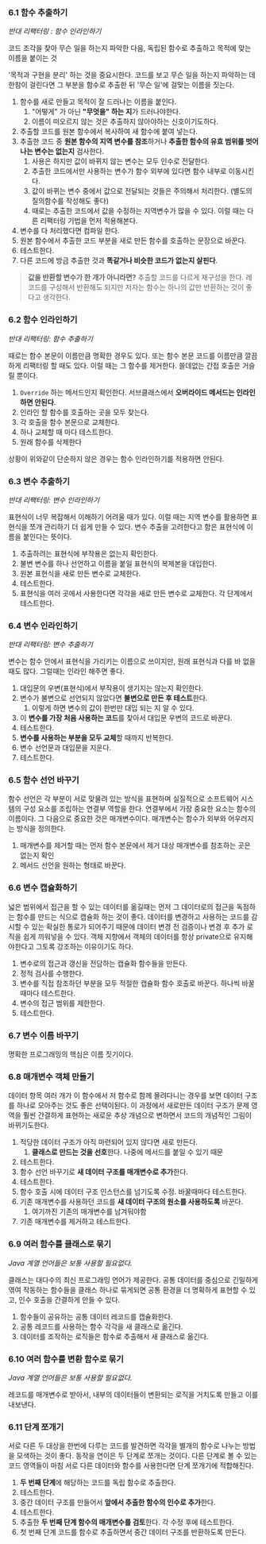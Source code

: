### 6.1 함수 추출하기

*반대 리팩터링 : 함수 인라인하기*

코드 조각을 찾아 무슨 일을 하는지 파악한 다음, 독립된 함수로 추출하고 목적에 맞는 이름을 붙이는 것

'목적과 구현을 분리' 하는 것을 중요시한다. 코드를 보고 무슨 일을 하는지 파악하는 데 한참이 걸린다면 그 부분을 함수로 추출한 뒤 '무슨 일'에 걸맞는 이름을 짓는다.

1. 함수를 새로 만들고 목적이 잘 드러나는 이름을 붙인다. 
	1. "어떻게" 가 아닌 **"무엇을" 하는 지**가 드러나야한다.
	2. 이름이 떠오르지 않는 것은 추출하지 않아야하는 신호이기도하다.
2. 추출할 코드를 원본 함수에서 복사하여 새 함수에 붙여 넣는다.
3. 추출한 코드 중 **원본 함수의 지역 변수를 참조**하거나 **추출한 함수의 유효 범위를 벗어나는 변수는 없는지** 검사한다.
	1. 사용은 하지만 값이 바뀌지 않는 변수는 모두 인수로 전달한다.
	2. 추출한 코드에서만 사용하는 변수가 함수 외부에 있다면 함수 내부로 이동시킨다.
	3. 값이 바뀌는 변수 중에서 값으로 전달되는 것들은 주의해서 처리한다. (별도의 질의함수를 작성해도 좋다)
	4. 때로는 추출한 코드에서 값을 수정하는 지역변수가 많을 수 있다. 이럴 때는 다른 리팩터링 기법을 먼저 적용해본다.
4. 변수를 다 처리했다면 컴파일 한다.
5. 원본 함수에서 추출한 코드 부분을 새로 만든 함수를 호출하는 문장으로 바꾼다.
6. 테스트한다.
7. 다른 코드에 방금 추출한 것과 **똑같거나 비슷한 코드가 없는지 살핀다**.

> **값을 반환할 변수가 한 개가 아니라면?**
> 추출할 코드를 다르게 재구성을 한다. 레코드를 구성해서 반환해도 되지만 저자는 함수는 하나의 값만 반환하는 것이 좋다고 생각한다.

### 6.2 함수 인라인하기

*반대 리팩터링: 함수 추출하기*

때로는 함수 본문이 이름만큼 명확한 경우도 있다. 또는 함수 본문 코드를 이름만큼 깔끔하게 리팩터링 할 때도 있다. 이럴 때는 그 함수를 제거한다. 쓸데없는 간접 호출은 거슬릴 뿐이다.

1. `Override` 하는 메서드인지 확인한다. 서브클래스에서 **오버라이드 메서드는 인라인 하면 안된다**.
2. 인라인 할 함수를 호출하는 곳을 모두 찾는다.
3. 각 호출을 함수 본문으로 교체한다.
4. 하나 교체할 때 마다 테스트한다.
5. 원래 함수를 삭제한다

상황이 위와같이 단순하지 않은 경우는 함수 인라인하기를 적용하면 안된다.

### 6.3 변수 추출하기

*반대 리팩터링: 변수 인라인하기*

표현식이 너무 복잡해서 이해하기 어려울 때가 있다. 이럴 때는 지역 변수를 활용하면 표현식을 쪼개 관리하기 더 쉽게 만들 수 있다.
변수 추출을 고려한다고 함은 표현식에 이름을 붙인다는 뜻이다.

1. 추출하려는 표현식에 부작용은 없는지 확인한다.
2. 불변 변수를 하나 선언하고 이름을 붙일 표현식의 복제본을 대입한다.
3. 원본 표현식을 새로 만든 변수로 교체한다.
4. 테스트한다.
5. 표현식을 여러 곳에서 사용한다면 각각을 새로 만든 변수로 교체한다. 각 단계에서 테스트한다.

### 6.4 변수 인라인하기

*반대 리팩터링: 변수 추출하기*

변수는 함수 안에서 표현식을 가리키는 이름으로 쓰이지만, 원래 표현식과 다를 바 없을 때도 많다.
그럴때는 인라인 해주면 좋다.

1. 대입문의 우변(표현식)에서 부작용이 생기지는 않는지 확인한다.
2. 변수가 불변으로 선언되지 않았다면 **불변으로 만든 후 테스트**한다.
	1. 이렇게 하면 변수의 값이 한번만 대입 되는 지 알 수 있다.
3. 이 **변수를 가장 처음 사용하는 코드**를 찾아서 대입문 우변의 코드로 바꾼다.
4. 테스트한다.
5. **변수를 사용하는 부분을 모두 교체**할 때까지 반복한다.
6. 변수 선언문과 대입문을 지운다.
7. 테스트한다.

### 6.5 함수 선언 바꾸기
함수 선언은 각 부분이 서로 맞물려 있는 방식을 표현하며 실질적으로 소프트웨어 시스템의 구성 요소를 조립하는 연결부 역할을 한다.
연결부에서 가장 중요한 요소는 함수의 이름이다. 
그 다음으로 중요한 것은 매개변수이다. 매개변수는 함수가 외부와 어우러지는 방식을 정의한다.

1. 매개변수를 제거할 때는 먼저 함수 본문에서 제거 대상 매개변수를 참조하는 곳은 없는지 확인
2. 메서드 선언을 원하는 형태로 바꾼다.


### 6.6 변수 캡슐화하기
넓은 범위에서 접근을 할 수 있는 데이터를 옮길때는 먼저 그 데이터로의 접근을 독점하는 함수를 만드는 식으로 캡슐화 하는 것이 좋다.
데이터를 변경하고 사용하는 코드를 감시할 수 있는 확실한 통로가 되어주기 때문에 데이터 변경 전 검증이나 변경 후 추가 로직을 쉽게 끼워넣을 수 있다.
객체 지향에서 객체의 데이터를 항상 private으로 유지해야한다고 그토록 강조하는 이유이기도 하다.

1. 변수로의 접근과 갱신을 전담하는 캡슐화 함수들을 만든다.
2. 정적 검사를 수행한다.
3. 변수를 직접 참조하던 부분을 모두 적절한 캡슐화 함수 호출로 바꾼다. 하나씩 바꿀때마다 테스트한다.
4. 변수의 접근 범위를 제한한다.
5. 테스트한다.

### 6.7 변수 이름 바꾸기
명확한 프로그래밍의 핵심은 이름 짓기이다. 

### 6.8 매개변수 객체 만들기
데이터 항목 여러 개가 이 함수에서 저 함수로 함께 몰려다니는 경우를 보면 데이터 구조를 하나로 모아주는 것도 좋은 선택이된다.
이 과정에서 새로만든 데이터 구조가 문제 영역을 훨씬 간결하게 표현하는 새로운 추상 개념으로 변하면서 코드의 개념적인 그림이 바뀌기도한다. 

1. 적당한 데이터 구조가 아직 마련되어 있지 않다면 새로 만든다.
	1. **클래스로 만드는 것을 선호**한다. 나중에 메서드를 붙일 수 있기 때문
2. 테스트한다.
3. 함수 선언 바꾸기로 **새 데이터 구조를 매개변수로 추가**한다.
4. 테스트한다.
5. 함수 호출 시에 데이터 구조 인스턴스를 넘기도록 수정. 바꿀때마다 테스트한다.
6. 기존 매개변수를 사용하던 코드를 **새 데이터 구조의 원소를 사용하도록** 바꾼다.
	1. 여기까진 기존의 매개변수를 남겨둬야함
7. 기존 매개변수를 제거하고 테스트한다.

### 6.9 여러 함수를 클래스로 묶기

*Java 계열 언어들은 보통 사용할 필요없다.*

클래스는 대다수의 최신 프로그래밍 언어가 제공한다. 공통 데이터를 중심으로 긴밀하게 엮여 작동하는 함수들을 클래스 하나로 묶게되면 공통 환경을 더 명확하게 표현할 수 있고, 인수 호출을 간결하게 만들 수 있다.

1. 함수들이 공유하는 공통 데이터 레코드를 캡슐화한다.
2. 공통 레코드를 사용하는 함수 각각을 새 클래스로 옮긴다.
3. 데이터를 조작하는 로직들은 함수로 추출해서 새 클래스로 옮긴다.

### 6.10 여러 함수를 변환 함수로 묶기

*Java 계열 언어들은 보통 사용할 필요없다.*

레코드를 매개변수로 받아서, 내부의 데이터들이 변환되는 로직을 거치도록 만들고 이를 내보낸다.

### 6.11 단계 쪼개기

서로 다른 두 대상을 한번에 다루는 코드를 발견하면 각각을 별개의 함수로 나누는 방법을 모색하는 것이 좋다. 동작을 연이은 두 단계로 쪼개는 것이다.
다른 단계로 볼 수 있는 코드 영역들이 마침 서로 다른 데이터와 함수를 사용한다면 단계 쪼개기에 적합해진다.

1. **두 번째 단계**에 해당하는 코드를 독립 함수로 추출한다.
2. 테스트한다.
3. 중간 데이터 구조를 만들어서 **앞에서 추출한 함수의 인수로 추가**한다.
4. 테스트한다.
5. 추출한 **두 번째 단계 함수의 매개변수를 검토**한다. 각 수정 후에 테스트한다.
6. 첫 번째 단계 코드를 함수로 추출하면서 중간 데이터 구조를 반환하도록 만든다.